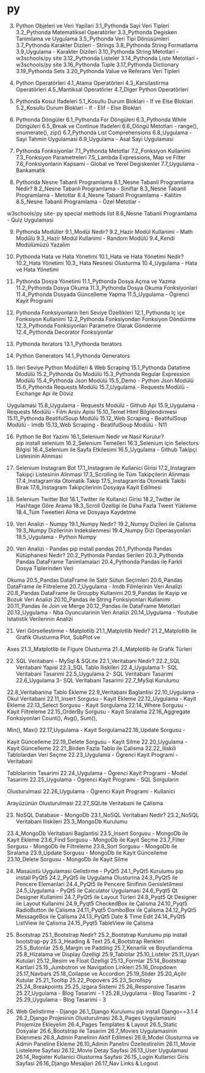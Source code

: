 # py

3. Python Objeleri ve Veri Yapilari
3.1_Pythonda Sayi Veri Tipleri
3.2_Pythonda Matematiksel Operatörler
3.3_Pythonda Degisken Tanimlama ve Uygulama
3.5_Pythonda Veri Tipi Dönüsümleri
3.7_Pythonda Karakter Dizileri - Strings
3.8_Pythonda String Formatlama
3.9_Uygulama - Karakter Dizileri
3.10_Pythonda String Metotlari  -   w3schools/py site
3.12_Pythonda Listeler
3.14_Pythonda Liste Metotlari    -   w3schools/py site
3.16_Pythonda Tuple
3.17_Pythonda Dictionary
3.19_Pythonda Sets
3.20_Pythonda Value ve Referans Veri Tipleri

4. Python Operatörleri
4.1_Atama Operatörleri
4.3_Karsilastirma Operatörleri
4.5_Mantiksal Operatörler
4.7_Diger Python Operatörleri

5. Pythonda Kosul Ifadeleri
5.1_Kosullu Durum Bloklari - If ve Else Bloklari
5.2_Kosullu Durum Bloklari - If - Elif - Else Bloklari

6. Pythonda Döngüler
6.1_Pythonda For Döngüleri
6.3_Pythonda While Döngüleri
6.5_Break ve Continue Ifadeleri
6.6_Döngü Metotlari - range(), enumerate(), zip()
6.7_Pythonda List Comprehensions
6.8_Uygulama - Sayi Tahmin Uygulamasi
6.9_Uygulama - Asal Sayi Uygulamasi

7. Pythonda Fonksiyonlar
7.1_Pythonda Metotlar
7.2_Fonksiyon Kullanimi
7.3_Fonksiyon Parametreleri
7.5_Lambda Expressions, Map ve Filter
7.6_Fonksiyonlarin Kapsami - Global ve Yerel Degiskenler
7.7_Uygulama - Bankamatik

8. Pythonda Nesne Tabanli Programlama
8.1_Nesne Tabanli Programlama Nedir?
8.2_Nesne Tabanli Programlama - Siniflar
8.3_Nesne Tabanli Programlama - Metotlar
8.4_Nesne Tabanli Programlama - Kalitim
8.5_Nesne Tabanli Programlama - Özel Metotlar -

w3schools/py site- py special methods list
8.6_Nesne Tabanli Programlama - Quiz Uygulamasi


9. Pythonda Modüller
9.1_Modül Nedir?
9.2_Hazir Modül Kullanimi - Math Modülü
9.3_Hazir Modül Kullanimi - Random Modülü
9.4_Kendi Modülümüzü Yazalim


10. Pythonda Hata ve Hata Yönetimi
10.1_Hata ve Hata Yönetimi Nedir?
10.2_Hata Yönetimi
10.3_ Hata Nesnesi Olusturma
10.4_Uygulama - Hata ve Hata Yönetimi


11. Pythonda Dosya Yönetimi
11.1_Pythonda Dosya Açma ve Yazma
11.2_Pythonda Dosya Okuma
11.3_Pythonda Dosya Okuma Fonksiyonlari
11.4_Pythonda Dosyada Güncelleme Yapma
11.5_Uygulama - Ögrenci Kayit Programi


12. Pythonda Fonksiyonlarin Ileri Seviye Özellikleri
12.1_Pythonda Iç içe Fonksiyon Kullanimi
12.2_Pythonda Fonksiyondan Fonksiyon Döndürme
12.3_Pythonda Fonksiyonlari Parametre Olarak Gönderme
12.4_Pythonda Decorator Fonksiyonlar


13. Pythonda Iterators
13.1_Pythonda Iterators


14. Python Generators
14.1_Pythonda Generators


15. Ileri Seviye Python Modülleri & Web Scraping
15.1_Pythonda Datatime Modülü
15.2_Pythonda Os Modülü
15.3_Pythonda Regular Expression Modülü
15.4_Pythonda Json Modülü
15.5_Demo - Python Json Modülü
15.6_Pythonda Requests Modülü
15.7_Uygulama - Requests Modülü - Exchange Api ile Döviz 

Uygulamasi
15.8_Uygulama - Requests Modülü - Github Api
15.9_Uygulama - Requests Modülü - Film Arsiv Apisi
15.10_Temel Html Bilgilendirmesi
15.11_Pythonda BeatifulSoup Modülü
15.12_Web Scraping - BeatifulSoup Modülü - Imdb
15.13_Web Scraping - BeatifulSoup Modülü - N11


16. Python Ile Bot Yazimi
16.1_Selenium Nedir ve Nasil Kurulur?   
     pip install selenium
16.2_Selenium Temelleri
16.3_Selenium için Selectors Bilgisi
16.4_Selenium ile Sayfa Etkilesimi
16.5_Uygulama - Github Takipçi Listesinin Alinmasi


17. Selenium Instagram Bot
17.1_Instagram ile Kullanici Girisi
17.2_Instagram Takipçi Listesinin Alinmasi
17.3_Scrolling ile Tüm Takipçilerin Alinmasi
17.4_Instagram’da Otomatik Takip
17.5_Instagram’da Otomatik Takibi Birak
17.6_Instagram Takipçilerinin Dosyaya Kayit Edilmesi


18. Selenium Twitter Bot
18.1_Twitter ile Kullanici Girisi
18.2_Twitter ile Hashtage Göre Arama
18.3_Scroll Özelligi ile Daha Fazla Tweet Yükleme
18.4_Tüm Tweetleri Alma ve Dosyaya Kaydetme


19. Veri Analizi - Numpy
19.1_Numpy Nedir?
19.2_Numpy Dizileri ile Çalisma
19.3_Numpy Dizilerinin Indekslenmesi
19.4_Numpy Dizi Operasyonlari
19.5_Uygulama - Python Numpy


20. Veri Analizi - Pandas
                   pip install pandas
20.1_Pythonda Pandas Kütüphanesi Nedir?
20.2_Pythonda Pandas Serileri
20.3_Pythonda Pandas DataFrame Tanimlamalari
20.4_Pythonda Pandas ile Farkli Dosya Tiplerinden Veri 

Okuma
20.5_Pandas DataFrame ile Satir Sütun Seçimleri
20.6_Pandas DataFrame ile Filtreleme
20.7_Uygulama - Imdb Filmlerinin Veri Analizi
20.8_Pandas DataFrame ile Groupby Kullanimi
20.9_Pandas ile Kayip ve Bozuk Veri Analizi
20.10_Pandas ile String Fonksiyonlari Kullanimi
20.11_Pandas ile Join ve Merge
20.12_Pandas ile DataFrame Metotlari
20.13_Uygulama - Nba Oyuncularinin Veri Analizi
20.14_Uygulama - Youtube Istatistik Verilerinin Analizi


21. Veri Görsellestirme - Matplotlib
21.1_Matplotlib Nedir?
21.2_Matplotlib ile Grafik Olusturma Plot, SubPlot ve 

Axes
21.3_Matplotlib ile Figure Olusturma
21.4_Matplotlib ile Grafik Türleri


22. SQL Veritabani - MySql & SQLite
22.1_Veritabani Nedir?
22.2_SQL Veritabani Yapisi
22.3_SQL Tablo Iliskileri
22.4_Uygulama 1- SQL Veritabani Tasarimi
22.5_Uygulama 2- SQL Veritabani Tasarimi
22.6_Uygulama 3- SQL Veritabani Tasarimi
22.7_MySql Kurulumu
     
22.8_Veritabanina Tablo Ekleme
22.9_Veritabani Baglantisi
22.10_Uygulama - Okul Veritabani
22.11_Insert Sorgusu - Kayit Ekleme
22.12_Uygulama - Kayit Ekleme
22.13_Select Sorgusu - Kayit Sorgulama
22.14_Where Sorgusu - Kayit Filtreleme
22.15_OrderBy Sorgusu - Kayit Siralama
22.16_Aggregate Fonksiyonlari Count(), Avg(), Sum(), 

Min(), Max()
22.17_Uygulama - Kayit Sorgulama22.18_Update Sorgusu - 

Kayit Güncelleme
22.19_Delete Sorgusu - Kayit Silme
22.20_Uygulama - Kayit Güncelleme
22.21_Birden Fazla Tablo ile Çalisma
22.22_Iliskili Tablolardan Veri Seçme
22.23_Uygulama - Ögrenci Kayit Programi - Veritabani 

Tablolarinin Tasarimi
22.24_Uygulama - Ögrenci Kayit Programi - Model Tasarimi
22.25_Uygulama - Ögrenci Kayit Programi - SQL Sorgularin 

Olusturulmasi
22.26_Uygulama - Ögrenci Kayit Programi - Kullanici 

Arayüzünün Olusturulmasi
22.27_SQLite Veritabani ile Çalisma


23. NoSQL Database - MongoDb
23.1_NoSQL Veritabani Nedir?
23.2_NoSQL Veritabani Iliskileri
23.3_MongoDb Kurulumu
     
23.4_MongoDb Veritabani Baglantisi
23.5_Insert Sorgusu - MongoDb ile Kayit Ekleme
23.6_Find Sorgusu - MongoDb ile Kayit Seçme
23.7_Filter Sorgusu - MongoDb ile Filtreleme
23.8_Sort Sorgusu - MongoDb ile Siralama
23.9_Update Sorgusu - MongoDb ile Kayit Güncelleme
23.10_Delete Sorgusu - MongoDb ile Kayit Silme


24. Masaüstü Uygulamasi Gelistirme - PyQt5
24.1_PyQt5 Kurulumu
     pip install PyQt5
24.2_PyQt5 ile Uygulama Olusturma
24.3_PyQt5 ile Pencere Elemanlari
24.4_PyQt5 ile Pencere Sinifinin Genisletilmesi
24.5_Uygulama - PyQt5 ile Calculator Uygulamasi
24.6_Pyqt5 Qt Designer Kullanimi
24.7_PyQt5 ile Layout Türleri
24.8_Pyqt5 Qt Designer ile Layout Kullanimi
24.9_Pyqt5 CheckedBox ile Çalisma
24.10_Pyqt5 RadioButton ile Çalisma
24.11_Pyqt5 ComboBox ile Çalisma
24.12_PyQt5 MessageBox ile Çalisma
24.13_PyQt5 Date & Time Edit
24.14_PyQt5 ListView ile Çalisma
24.15_Pyqt5 TableView ile Çalisma


25. Bootstrap
25.1_Bootstrap Nedir?
25.2_Bootstrap Kurulumu
     pip install bootstrap-py
25.3_Heading & Text
25.4_Bootstrap Renkleri
25.5_Butonlar
25.6_Margin ve Padding
25.7_Kenarlik ve Boyutlandirma
25.8_Hizalama ve Display Özelligi
25.9_Tablolar
25.10_Listeler
25.11_Uyari Kutulari
25.12_Resim ve Float Özelligi
25.13_Formlar
25.14_Bootstrap Kartlari
25.15_Jumbotron ve Navigation Linkleri
25.16_Dropdown
25.17_Navbars
25.18_Collapse ve Accordion
25.19_Slider
25.20_Açilir Kutular
25.21_Tooltip
25.22_Popovers
25.23_Scrollspy
25.24_Breakpoints
25.25_Izgara Sistemi
25.26_Responsive Tasarim
25.27_Uygulama - Blog Tasarimi - 1
25.28_Uygulama - Blog Tasarimi - 2
25.29_Uygulama - Blog Tasarimi - 3

26. Web Gelistirme - Django
26.1_Django Kurulumu
     pip install Django==3.1.4
26.2_Django Projesinin Olusturulmasi
26.3_Pages Uygulamasini Projemize Ekleyelim
26.4_Pages Templates & Layout
26.5_Static Dosyalar
26.6_Bootstrap ile Tasarim
26.7_Movies Uygulamasinin Eklenmesi
26.8_Admin Panelinin Aktif Edilmesi
26.9_Model Olusturma ve Admin Paneline Ekleme
26.10_Admin Panelini Özellestirelim
26.11_Movie Listeleme Sayfasi
26.12_Movie Detay Sayfasi
26.13_User Uygulamasi
26.14_Register Kullanici Olusturma Sayfasi
26.15_Login Kullanici Giris Sayfasi
26.16_Django Mesajlari
26.17_Nav Links & Logout
